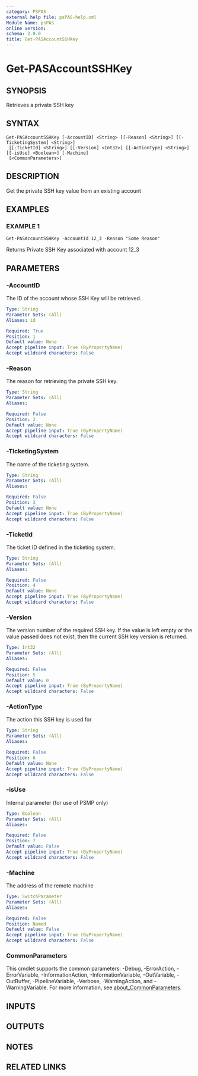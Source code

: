 ```yaml
---
category: PSPAS
external help file: psPAS-help.xml
Module Name: psPAS
online version:
schema: 2.0.0
title: Get-PASAccountSSHKey
---
```


# Get-PASAccountSSHKey

## SYNOPSIS
Retrieves a private SSH key

## SYNTAX

```
Get-PASAccountSSHKey [-AccountID] <String> [[-Reason] <String>] [[-TicketingSystem] <String>]
 [[-TicketId] <String>] [[-Version] <Int32>] [[-ActionType] <String>] [[-isUse] <Boolean>] [-Machine]
 [<CommonParameters>]
```

## DESCRIPTION
Get the private SSH key value from an existing account

## EXAMPLES

### EXAMPLE 1
```
Get-PASAccountSSHKey -AccountId 12_3 -Reason "Some Reason"
```

Returns Private SSH Key associated with account 12_3

## PARAMETERS

### -AccountID
The ID of the account whose SSH Key will be retrieved.

```yaml
Type: String
Parameter Sets: (All)
Aliases: id

Required: True
Position: 1
Default value: None
Accept pipeline input: True (ByPropertyName)
Accept wildcard characters: False
```

### -Reason
The reason for retrieving the private SSH key.

```yaml
Type: String
Parameter Sets: (All)
Aliases:

Required: False
Position: 2
Default value: None
Accept pipeline input: True (ByPropertyName)
Accept wildcard characters: False
```

### -TicketingSystem
The name of the ticketing system.

```yaml
Type: String
Parameter Sets: (All)
Aliases:

Required: False
Position: 3
Default value: None
Accept pipeline input: True (ByPropertyName)
Accept wildcard characters: False
```

### -TicketId
The ticket ID defined in the ticketing system.

```yaml
Type: String
Parameter Sets: (All)
Aliases:

Required: False
Position: 4
Default value: None
Accept pipeline input: True (ByPropertyName)
Accept wildcard characters: False
```

### -Version
The version number of the required SSH key.
If the value is left empty or the value passed does not exist,
then the current SSH key version is returned.

```yaml
Type: Int32
Parameter Sets: (All)
Aliases:

Required: False
Position: 5
Default value: 0
Accept pipeline input: True (ByPropertyName)
Accept wildcard characters: False
```

### -ActionType
The action this SSH key is used for

```yaml
Type: String
Parameter Sets: (All)
Aliases:

Required: False
Position: 6
Default value: None
Accept pipeline input: True (ByPropertyName)
Accept wildcard characters: False
```

### -isUse
Internal parameter (for use of PSMP only)

```yaml
Type: Boolean
Parameter Sets: (All)
Aliases:

Required: False
Position: 7
Default value: False
Accept pipeline input: True (ByPropertyName)
Accept wildcard characters: False
```

### -Machine
The address of the remote machine

```yaml
Type: SwitchParameter
Parameter Sets: (All)
Aliases:

Required: False
Position: Named
Default value: False
Accept pipeline input: True (ByPropertyName)
Accept wildcard characters: False
```

### CommonParameters
This cmdlet supports the common parameters: -Debug, -ErrorAction, -ErrorVariable, -InformationAction, -InformationVariable, -OutVariable, -OutBuffer, -PipelineVariable, -Verbose, -WarningAction, and -WarningVariable. For more information, see [about_CommonParameters](http://go.microsoft.com/fwlink/?LinkID=113216).

## INPUTS

## OUTPUTS

## NOTES

## RELATED LINKS
